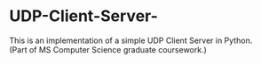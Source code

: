 # UDP-Client-Server-
This is an implementation of a simple UDP Client Server in Python.</br>
(Part of MS Computer Science graduate coursework.)
